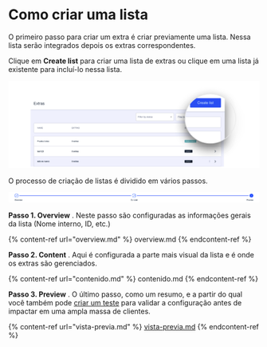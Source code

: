 Como criar uma lista
====================

O primeiro passo para criar um extra é criar previamente uma lista. Nessa lista serão integrados depois os extras correspondentes.

Clique em **Create list** para criar uma lista de extras ou clique em uma lista já existente para incluí\-lo nessa lista.

![](../.gitbook/assets/CreateListButtonDetail.png)

O processo de criação de listas é dividido em vários passos.

![](../.gitbook/assets/ExtrasSteps.png)

**Passo 1\. Overview** . Neste passo são configuradas as informações gerais da lista \(Nome interno, ID, etc.\)

\{% content\-ref url="overview.md" %\}
overview.md
\{% endcontent\-ref %\}

**Passo 2\. Content** . Aqui é configurada a parte mais visual da lista e é onde os extras são gerenciados.

\{% content\-ref url="contenido.md" %\}
contenido.md
\{% endcontent\-ref %\}

**Passo 3\. Preview** . O último passo, como um resumo, e a partir do qual você também pode [criar um teste](../como-hacer-un-test.md) para validar a configuração antes de impactar em uma ampla massa de clientes.

\{% content\-ref url="vista\-previa.md" %\}
[vista\-previa.md](vista-previa.md)
\{% endcontent\-ref %\}

